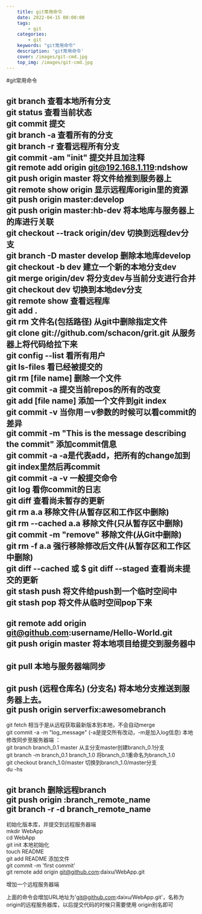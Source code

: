 ```yaml
---
    title: git常用命令
    date: 2022-04-15 00:00:00
    tags:
        - git
    categories:
        - git
    keywords: "git常用命令"
    description: 'git常用命令'
    cover: /images/git-cmd.jpg
    top_img: /images/git-cmd.jpg
---
```


#git常用命令

git branch 查看本地所有分支  
git status 查看当前状态   
git commit 提交   
git branch -a 查看所有的分支  
git branch -r 查看远程所有分支  
git commit -am "init" 提交并且加注释   
git remote add origin git@192.168.1.119:ndshow  
git push origin master 将文件给推到服务器上   
git remote show origin 显示远程库origin里的资源   
git push origin master:develop  
git push origin master:hb-dev 将本地库与服务器上的库进行关联   
git checkout --track origin/dev 切换到远程dev分支  
git branch -D master develop 删除本地库develop  
git checkout -b dev 建立一个新的本地分支dev  
git merge origin/dev 将分支dev与当前分支进行合并  
git checkout dev 切换到本地dev分支  
git remote show 查看远程库  
git add .  
git rm 文件名(包括路径) 从git中删除指定文件  
git clone git://github.com/schacon/grit.git 从服务器上将代码给拉下来  
git config --list 看所有用户  
git ls-files 看已经被提交的  
git rm [file name] 删除一个文件  
git commit -a 提交当前repos的所有的改变  
git add [file name] 添加一个文件到git index  
git commit -v 当你用－v参数的时候可以看commit的差异  
git commit -m "This is the message describing the commit" 添加commit信息  
git commit -a -a是代表add，把所有的change加到git index里然后再commit  
git commit -a -v 一般提交命令  
git log 看你commit的日志  
git diff 查看尚未暂存的更新  
git rm a.a 移除文件(从暂存区和工作区中删除)  
git rm --cached a.a 移除文件(只从暂存区中删除)  
git commit -m "remove" 移除文件(从Git中删除)  
git rm -f a.a 强行移除修改后文件(从暂存区和工作区中删除)  
git diff --cached 或 $ git diff --staged 查看尚未提交的更新  
git stash push 将文件给push到一个临时空间中  
git stash pop 将文件从临时空间pop下来  
---------------------------------------------------------  
git remote add origin git@github.com:username/Hello-World.git  
git push origin master 将本地项目给提交到服务器中  
-----------------------------------------------------------  
git pull 本地与服务器端同步  
-----------------------------------------------------------------  
git push (远程仓库名) (分支名) 将本地分支推送到服务器上去。  
git push origin serverfix:awesomebranch  
------------------------------------------------------------------  
git fetch 相当于是从远程获取最新版本到本地，不会自动merge  
git commit -a -m "log_message" (-a是提交所有改动，-m是加入log信息) 本地修改同步至服务器端 ：  
git branch branch_0.1 master 从主分支master创建branch_0.1分支  
git branch -m branch_0.1 branch_1.0 将branch_0.1重命名为branch_1.0  
git checkout branch_1.0/master 切换到branch_1.0/master分支  
du -hs  

git branch 删除远程branch  
git push origin :branch_remote_name  
git branch -r -d branch_remote_name  
-----------------------------------------------------------  

初始化版本库，并提交到远程服务器端  
mkdir WebApp  
cd WebApp  
git init 本地初始化  
touch README  
git add README 添加文件  
git commit -m 'first commit'  
git remote add origin git@github.com:daixu/WebApp.git  

增加一个远程服务器端  

上面的命令会增加URL地址为'git@github.com:daixu/WebApp.git'，名称为origin的远程服务器库，以后提交代码的时候只需要使用 origin别名即可 